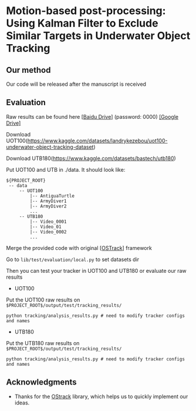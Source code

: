 # Motion-based post-processing: Using Kalman Filter to Exclude Similar Targets in Underwater Object Tracking

## Our method
Our code will be released after the manuscript is received

## Evaluation
Raw results can be found here [[Baidu Drive](https://pan.baidu.com/s/1Z45Op05GVSiGvACfYB9FCw?pwd=0000)] (password: 0000) [[Google Drive]](https://drive.google.com/drive/folders/1FKIV6jBGdz6nK6BaFRDSLvMjtvZ_F_Ax?usp=share_link)

Download UOT100(https://www.kaggle.com/datasets/landrykezebou/uot100-underwater-object-tracking-dataset)

Download UTB180(https://www.kaggle.com/datasets/bastech/utb180)

Put UOT100 and UTB in ./data. It should look like:

   ```
   ${PROJECT_ROOT}
    -- data
        -- UOT100
            |-- AntiguaTurtle
            |-- ArmyDiver1
            |-- ArmyDiver2
            ...
        -- UTB180
            |-- Video_0001
            |-- Video_01
            |-- Video_0002
            ...
   ```
Merge the provided code with original [[OSTrack](https://github.com/botaoye/OSTrack)] framework

Go to `lib/test/evaluation/local.py` to set datasets dir

Then you can test your tracker in UOT100 and UTB180 or evaluate our raw results


- UOT100

Put the UOT100 raw results  on `$PROJECT_ROOT$/output/test/tracking_results/`
```
python tracking/analysis_results.py # need to modify tracker configs and names
```
- UTB180

Put the UTB180 raw results  on `$PROJECT_ROOT$/output/test/tracking_results/`

```
python tracking/analysis_results.py # need to modify tracker configs and names
```


## Acknowledgments
* Thanks for the [OStrack](https://github.com/botaoye/OSTrack) library, which helps us to quickly implement our ideas.
